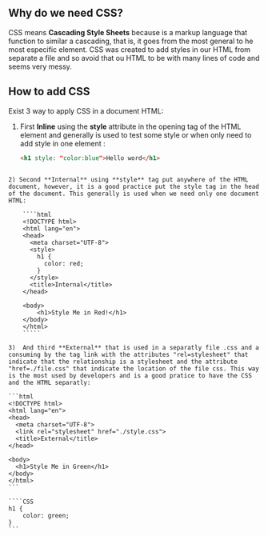 ## Why do we need CSS?

CSS means  **Cascading Style Sheets** because is a markup language that function to similar a cascading, that is, it goes from the most general to he most especific element. CSS was created to add styles in our HTML from separate a file and so avoid that ou HTML to be with many lines of code and seems very messy.

## How to add CSS

Exist 3 way to apply CSS in a document HTML:
1) First **Inline** using the **style** attribute in the opening tag of the HTML element and generally is used to test some style or when only need to add style in one element :  

	````html
	<h1 style: "color:blue">Hello word</h1>
`````

2) Second **Internal** using **style** tag put anywhere of the HTML document, however, it is a good practice put the style tag in the head of the document. This generally is used when we need only one document HTML: 

	````html
	<!DOCTYPE html>
	<html lang="en">
	<head>
	  <meta charset="UTF-8">
	  <style>
	    h1 {
	      color: red;
	    }
	  </style>
	  <title>Internal</title>
	</head>
	
	<body>
		<h1>Style Me in Red!</h1>
	</body>
	</html>
	`````

3)  And third **External** that is used in a separatly file .css and a consuming by the tag link with the attributes "rel=stylesheet" that indicate that the relationship is a stylesheet and the attribute "href=./file.css" that indicate the location of the file css. This way is the most used by developers and is a good pratice to have the CSS and the HTML separatly:

```html
<!DOCTYPE html>
<html lang="en">
<head>
  <meta charset="UTF-8">
  <link rel="stylesheet" href="./style.css">
  <title>External</title>
</head>

<body>
  <h1>Style Me in Green</h1>
</body>
</html>
```

````CSS
h1 {
    color: green;
}
```
